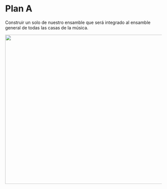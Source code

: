 # Plan A
Construir un solo de nuestro ensamble que será integrado al ensamble general de todas las casas de la música.

<img src="https://github.com/son0p/casaDeLaMusicaElectronica/blob/master/imagenes/soloCasasDeLaMusicaElectronica.jpg" width="640" height="480">
